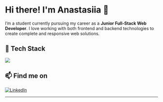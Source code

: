 # Hi there! I'm Anastasiia 👋

I’m a student currently pursuing my career as a **Junior Full-Stack Web Developer**. I love working with both frontend and backend technologies to create complete and responsive web solutions.

## 🧩 Tech Stack

<p align="left">
  <img src="https://skillicons.dev/icons?i=html,css,js,react,aws,python,firebase,mysql" />
</p>

## 📫 Find me on

<p align="left">
  <a href="https://www.linkedin.com/in/anastasiia-bodnar-676651363/" target="_blank">
    <img src="https://img.shields.io/badge/LinkedIn-0A66C2?style=for-the-badge&logo=linkedin&logoColor=white" alt="LinkedIn"/>
  </a>
</p>


---
